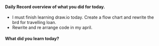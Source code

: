 #### Daily Record overview of what you did for today.
- I must finish learning draw.io today. Create a flow chart and rewrite the brd for travelling loan. 
- Rewrite and re arrange code in my april.

#### What did you learn today?

